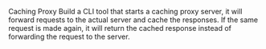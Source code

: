 Caching Proxy
Build a CLI tool that starts a caching proxy server, it will forward requests to the actual server and cache the responses. If the same request is made again, it will return the cached response instead of forwarding the request to the server.

